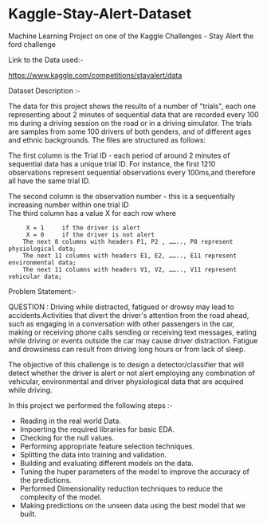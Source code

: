 # Kaggle-Stay-Alert-Dataset
Machine Learning Project on one of the Kaggle Challenges - Stay Alert the ford challenge

Link to the Data used:-

https://www.kaggle.com/competitions/stayalert/data


Dataset Description :-

The data for this project shows the results of a number of "trials", each one representing about 2 minutes of sequential data that are recorded every 100 ms during a driving session on the road or in a driving simulator.
The trials are samples from some 100 drivers of both genders, and of different ages and ethnic backgrounds. The files are structured as follows:
         
The first column is the Trial ID - each period of around 2 minutes of sequential data has a unique trial ID.
For instance, the first 1210 observations represent sequential observations every 100ms,and therefore all have the same trial ID.
       
The second column is the observation number - this is a sequentially increasing number within one trial ID  
The third column has a value X for each row where

         X = 1     if the driver is alert  
         X = 0     if the driver is not alert   
        The next 8 columns with headers P1, P2 , …….., P8 represent physiological data;  
        The next 11 columns with headers E1, E2, …….., E11 represent environmental data;  
        The next 11 columns with headers V1, V2, …….., V11 represent vehicular data; 

 

Problem Statement:-


QUESTION : Driving while distracted, fatigued or drowsy may lead to accidents.Activities that divert the driver's attention from the road ahead,
such as engaging in a conversation with other passengers in the car, making or receiving phone calls sending or receiving text messages,
eating while driving or events outside the car may cause driver distraction. Fatigue and drowsiness can result from driving long hours or from lack of sleep.    
        
The objective of this challenge is to design a detector/classifier that will detect whether the driver is alert or not alert employing any combination of vehicular,
environmental and driver physiological data that are acquired while driving.


In this project we performed the following steps :-  

* Reading in the real world Data.  
* Impoerting the required libraries for basic EDA.  
* Checking for the null values.  
* Performing appropriate feature selection techniques.  
* Splitting the data into training and validation.  
* Building and evaluating different models on the data.  
* Tuning the huper parameters of the model to improve the accuracy of the predictions.  
* Performed Dimensionality reduction techniques to reduce the complexity of the model.  
* Making predictions on the unseen data using the best model that we built. 
